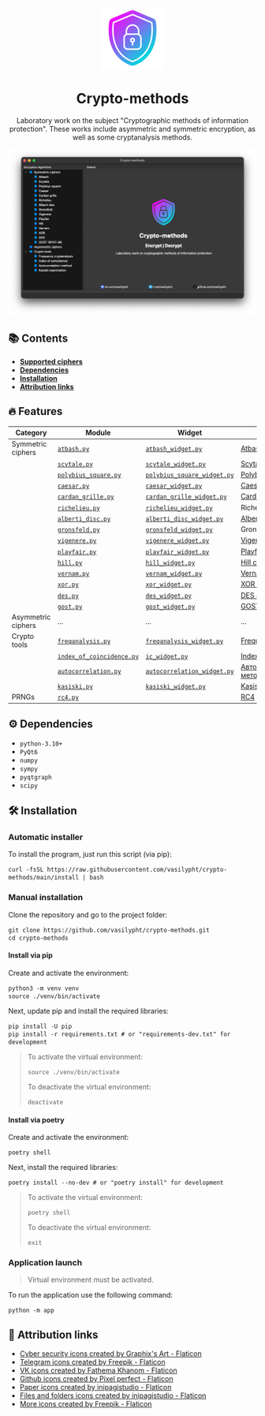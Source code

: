 <p align="center">
    <img src="/resources/crypto-methods.png" alt="preview" height="128" width="128">
</p>
<div>
    <h1 align="center">Crypto-methods</h1>
    <p align="center">Laboratory work on the subject "Cryptographic methods of information protection". These works include asymmetric and symmetric encryption, as well as some cryptanalysis methods.</p>
</div>

![image-app](/resources/screenshots/image-app.png)


## :books: Contents

- [**Supported ciphers**](#fire-features)
- [**Dependencies**](#gear-dependencies)
- [**Installation**](#hammer_and_wrench-installation)
- [**Attribution links**](#link-attribution-links)

## :fire: Features


| Category           | Module                                                                 | Widget                                                                                        | Description                                                                        |
|--------------------|------------------------------------------------------------------------|-----------------------------------------------------------------------------------------------|------------------------------------------------------------------------------------|
| Symmetric ciphers  | [`atbash.py`](/app/crypto/symmetric/atbash.py)                         | [`atbash_widget.py`](/app/gui/symmetric/atbash/atbash_widget.py)                              | [Atbash cipher](https://en.wikipedia.org/wiki/Atbash)                              |
|                    | [`scytale.py`](/app/crypto/symmetric/scytale.py)                       | [`scytale_widget.py`](/app/gui/symmetric/scytale/scytale_widget.py)                           | [Scytale cipher](https://en.wikipedia.org/wiki/Scytale)                            |
|                    | [`polybius_square.py`](/app/crypto/symmetric/polybius_square.py)       | [`polybius_square_widget.py`](/app/gui/symmetric/polybius_square/polybius_square_widget.py)   | [Polybius square](https://en.wikipedia.org/wiki/Polybius_square)                   |
|                    | [`caesar.py`](/app/crypto/symmetric/caesar.py)                         | [`caesar_widget.py`](/app/gui/symmetric/caesar/caesar_widget.py)                              | [Caesar cipher](https://en.wikipedia.org/wiki/Caesar_cipher)                       |
|                    | [`cardan_grille.py`](/app/crypto/symmetric/cardan_grille.py)           | [`cardan_grille_widget.py`](/app/gui/symmetric/cardan_grille/cardan_grille_widget.py)         | [Cardan grille](https://en.wikipedia.org/wiki/Cardan_grille)                       |
|                    | [`richelieu.py`](/app/crypto/symmetric/richelieu.py)                   | [`richelieu_widget.py`](/app/gui/symmetric/richelieu/richelieu_widget.py)                     | Richelieu cipher                                                                   |
|                    | [`alberti_disc.py`](/app/crypto/symmetric/alberti_disc.py)             | [`alberti_disc_widget.py`](/app/gui/symmetric/alberti_disc/alberti_disc_widget.py)            | [Alberti cipher](https://en.wikipedia.org/wiki/Alberti_cipher)                     |
|                    | [`gronsfeld.py`](/app/crypto/symmetric/gronsfeld.py)                   | [`gronsfeld_widget.py`](/app/gui/symmetric/gronsfeld/gronsfeld_widget.py)                     | Gronsfeld cipher                                                                   |
|                    | [`vigenere.py`](/app/crypto/symmetric/vigenere.py)                     | [`vigenere_widget.py`](/app/gui/symmetric/vigenere/vigenere_widget.py)                        | [Vigenère cipher](https://en.wikipedia.org/wiki/Vigen%C3%A8re_cipher)              |
|                    | [`playfair.py`](/app/crypto/symmetric/playfair.py)                     | [`playfair_widget.py`](/app/gui/symmetric/playfair/playfair_widget.py)                        | [Playfair cipher](https://en.wikipedia.org/wiki/Playfair_cipher)                   |
|                    | [`hill.py`](/app/crypto/symmetric/hill.py)                             | [`hill_widget.py`](/app/gui/symmetric/hill/hill_widget.py)                                    | [Hill cipher](https://en.wikipedia.org/wiki/Hill_cipher)                           |
|                    | [`vernam.py`](/app/crypto/symmetric/vernam.py)                         | [`vernam_widget.py`](/app/gui/symmetric/vernam/vernam_widget.py)                              | [Vernam cipher](https://en.wikipedia.org/wiki/One-time_pad)                        |
|                    | [`xor.py`](/app/crypto/symmetric/xor.py)                               | [`xor_widget.py`](/app/gui/symmetric/xor/xor_widget.py)                                       | [XOR cipher](https://en.wikipedia.org/wiki/XOR_cipher)                             |
|                    | [`des.py`](/app/crypto/symmetric/des.py)                               | [`des_widget.py`](/app/gui/symmetric/des/des_widget.py)                                       | [DES cipher](https://en.wikipedia.org/wiki/Data_Encryption_Standard)               |
|                    | [`gost.py`](/app/crypto/symmetric/gost.py)                             | [`gost_widget.py`](/app/gui/symmetric/gost/gost_widget.py)                                    | [GOST 28147-89](https://en.wikipedia.org/wiki/GOST_(block_cipher))                 |
| Asymmetric ciphers | ...                                                                    | ...                                                                                           | ...                                                                                |
| Crypto tools       | [`freqanalysis.py`](/app/crypto/tools/freqanalysis.py)                 | [`freqanalysis_widget.py`](/app/gui/cryptotools/freqanalysis/freqanalysis_widget.py)          | [Frequency analysis](https://en.wikipedia.org/wiki/Frequency_analysis)             |
|                    | [`index_of_coincidence.py`](/app/crypto/tools/index_of_coincidence.py) | [`ic_widget.py`](/app/gui/cryptotools/index_of_coincidence/ic_widget.py)                      | [Index of coincidence](https://en.wikipedia.org/wiki/Index_of_coincidence)         |
|                    | [`autocorrelation.py`](/app/crypto/tools/autocorrelation.py)           | [`autocorrelation_widget.py`](/app/gui/cryptotools/autocorrelation/autocorrelation_widget.py) | [Автокорреляционный метод](https://ru.wikipedia.org/wiki/Автокорреляционный_метод) |
|                    | [`kasiski.py`](/app/crypto/tools/kasiski.py)                           | [`kasiski_widget.py`](/app/gui/cryptotools/kasiski/kasiski_widget.py)                         | [Kasiski examination](https://en.wikipedia.org/wiki/Kasiski_examination)           |
| PRNGs              | [`rc4.py`](/app/crypto/prngs/rc4.py)                                   |                                                                                               | [RC4](https://en.wikipedia.org/wiki/RC4)                                           |

## :gear: Dependencies

- `python-3.10+`
- `PyQt6`
- `numpy`
- `sympy`
- `pyqtgraph`
- `scipy`

## :hammer_and_wrench: Installation

### Automatic installer

To install the program, just run this script (via pip):

```shell
curl -fsSL https://raw.githubusercontent.com/vasilypht/crypto-methods/main/install | bash
```

### Manual installation

Clone the repository and go to the project folder:

```shell
git clone https://github.com/vasilypht/crypto-methods.git
cd crypto-methods
```

#### Install via pip

Create and activate the environment:

```shell
python3 -m venv venv
source ./venv/bin/activate
```

Next, update pip and install the required libraries:

```shell
pip install -U pip
pip install -r requirements.txt # or "requirements-dev.txt" for development
```


> To activate the virtual environment:
> ```shell
> source ./venv/bin/activate
> ```
>
> To deactivate the virtual environment:
> ```shell
> deactivate
> ```

#### Install via poetry

Create and activate the environment:

```shell
poetry shell
```

Next, install the required libraries:

```shell
poetry install --no-dev # or "poetry install" for development
```

> To activate the virtual environment:
> ```shell
> poetry shell
> ```
>
> To deactivate the virtual environment:
> ```shell
> exit
> ```

### Application launch

> Virtual environment must be activated.

To run the application use the following command:

```shell
python -m app
```


## :link: Attribution links

- <a href="https://www.flaticon.com/free-icons/cyber-security" title="cyber security icons">Cyber security icons created by Graphix's Art - Flaticon</a>
- <a href="https://www.flaticon.com/free-icons/telegram" title="telegram icons">Telegram icons created by Freepik - Flaticon</a>
- <a href="https://www.flaticon.com/free-icons/vk" title="VK icons">VK icons created by Fathema Khanom - Flaticon</a>
- <a href="https://www.flaticon.com/free-icons/github" title="github icons">Github icons created by Pixel perfect - Flaticon</a>
- <a href="https://www.flaticon.com/free-icons/paper" title="paper icons">Paper icons created by inipagistudio - Flaticon</a>
- <a href="https://www.flaticon.com/free-icons/files-and-folders" title="files and folders icons">Files and folders icons created by inipagistudio - Flaticon</a>
- <a href="https://www.flaticon.com/free-icons/more" title="more icons">More icons created by Freepik - Flaticon</a>
